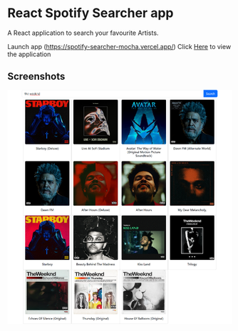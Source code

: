 # React Spotify Searcher app

A React application to search your favourite Artists.

Launch app (https://spotify-searcher-mocha.vercel.app/)
Click [Here](https://github.com/smahamoud/SpotifySearcher) to view the application

## Screenshots

![search artist](./public/Search.png)
